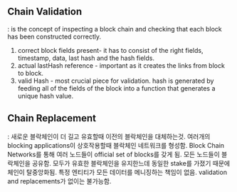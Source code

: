 

## Chain Validation
: is the concept of inspecting a block chain and checking that each block has been constructed correctly.
1. correct block fields present- it has to consist of the right fields, timestamp, data, last hash and the hash fields.
2. actual lastHash reference - important as it creates the links from block to block.
3. valid Hash - most crucial piece for validation. hash is generated by feeding all of the fields of the block into a function that generates a unique hash value.

## Chain Replacement
: 새로운 블락체인이 더 길고 유효할때 이전의 블락체인을 대체하는것.
여러개의 blocking applications이 상호작용할때 블락체인 네트워크를 형성함.
Block Chain Networks를 통해 여러 노드들이 official set of blocks를 갖게 됨. 모든 노드들이 블락체인을 공유함. 
모두가 유효한 블락체인을 유지한느데 동일한 stake를 가졌기 때문에 체인이 탈중앙화됨. 특정 엔티티가 모든 데이터를 메니징하는 책임이 없음. validation and replacements가 없이는 불가능함.
